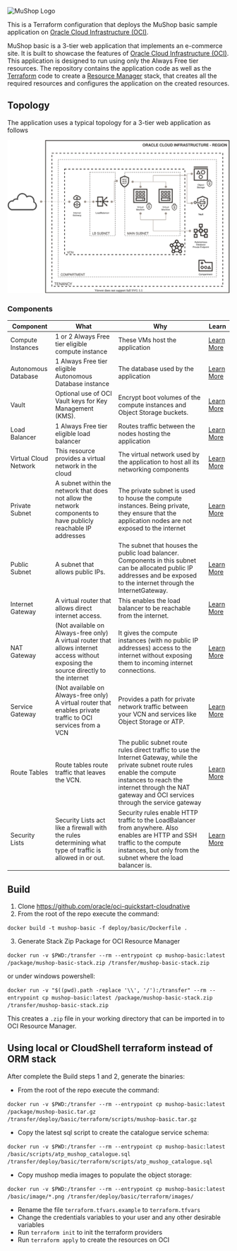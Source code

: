 ![MuShop Logo](../../images/logo.png)

This is a Terraform configuration that deploys the MuShop basic sample application on [Oracle Cloud Infrastructure (OCI)][oci].

MuShop basic is a 3-tier web application that implements an e-commerce site. 
It is built to showcase the features of [Oracle Cloud Infrastructure (OCI)][oci].
This application is designed to run using only the Always Free tier resources. 
The repository contains the application code as well as the [Terraform][tf] code to create a [Resource Manager][orm] stack, 
that creates all the required resources and configures the application on the created resources.

## Topology

The application uses a typical topology for a 3-tier web application as follows

![MuShop Basic Infra](../../images/basic/00-Topology-v1.2.0.svg)

### Components

| Component             | What                                                                                                           | Why                                                                                                                                                                                                                                    | Learn                 |
| --------------------- | -------------------------------------------------------------------------------------------------------------- | -------------------------------------------------------------------------------------------------------------------------------------------------------------------------------------------------------------------------------------- | --------------------- |
| Compute Instances     | 1 or 2 Always Free tier eligible compute instance                                                              | These VMs host the application                                                                                                                                                                                                         | [Learn More][inst]    |
| Autonomous Database   | 1 Always Free tier eligible Autonomous Database instance                                                       | The database used by the application                                                                                                                                                                                                   | [Learn More][adb]     |
| Vault                 | Optional use of OCI Vault keys for Key Management (KMS).       | Encrypt boot volumes of the compute instances and Object Storage buckets.                                             | [Learn More][kms] |
| Load Balancer         | 1 Always Free tier eligible load balancer                                                                      | Routes traffic between the nodes hosting the application                                                                                                                                                                               | [Learn More][lb]      |
| Virtual Cloud Network | This resource provides a virtual network in the cloud                                                          | The virtual network used by the application to host all its networking components                                                                                                                                                      | [Learn More][vcn]     |
| Private Subnet        | A subnet within the network that does not allow the network components to have publicly reachable IP addresses | The private subnet is used to house the compute instances. Being private, they ensure that the application nodes are not exposed to the internet                                                                                       | [Learn More][vcn]     |
| Public Subnet         | A subnet that allows public IPs.                                                                               | The subnet that houses the public load balancer. Components in this subnet can be allocated public IP addresses and be exposed to the internet through the InternetGateway.                                                            | [Learn More][vcn]     |
| Internet Gateway      | A virtual router that allows direct internet access.                                                           | This enables the load balancer to be reachable from the internet.                                                                                                                                                                      | [Learn More][igw]     |
| NAT Gateway           | (Not available on Always-free only) A virtual router that allows internet access without exposing the source directly to the internet              | It gives the compute instances (with no public IP addresses) access to the internet without exposing them to incoming internet connections.                                                                                            | [Learn More][natgw]   |
| Service Gateway       | (Not available on Always-free only) A virtual router that enables private traffic to OCI services from a VCN                                       | Provides a path for private network traffic between your VCN and services like Object Storage or ATP.                                                                                                                                  | [Learn More][svcgw]   |
| Route Tables          | Route tables route traffic that leaves the VCN.                                                                | The public subnet route rules direct traffic to use the Internet Gateway, while the private subnet route rules enable the compute instances to reach the internet through the NAT gateway and OCI services through the service gateway | [Learn More][rt]      |
| Security Lists        | Security Lists act like a firewall with the rules determining what type of traffic is allowed in or out.       | Security rules enable HTTP traffic to the LoadBalancer from anywhere. Also enables are HTTP and SSH traffic to the compute instances, but only from the subnet where the load balancer is.                                             | [Learn More][seclist] |

## Build

1. Clone https://github.com/oracle/oci-quickstart-cloudnative
1. From the root of the repo execute the command:
  
 `docker build -t mushop-basic -f deploy/basic/Dockerfile .`

3. Generate Stack Zip Package for OCI Resource Manager

`docker run -v $PWD:/transfer --rm --entrypoint cp mushop-basic:latest /package/mushop-basic-stack.zip /transfer/mushop-basic-stack.zip`

or under windows powershell:

`docker run -v "$((pwd).path -replace '\\', '/'):/transfer" --rm --entrypoint cp mushop-basic:latest /package/mushop-basic-stack.zip /transfer/mushop-basic-stack.zip`

This creates a `.zip` file in your working directory that can be imported in to OCI Resource Manager.

## Using local or CloudShell terraform instead of ORM stack

After complete the Build steps 1 and 2, generate the binaries:

- From the root of the repo execute the command:

`docker run -v $PWD:/transfer --rm --entrypoint cp mushop-basic:latest /package/mushop-basic.tar.gz /transfer/deploy/basic/terraform/scripts/mushop-basic.tar.gz`

- Copy the latest sql script to create the catalogue service schema:

`docker run -v $PWD:/transfer --rm --entrypoint cp mushop-basic:latest /basic/scripts/atp_mushop_catalogue.sql /transfer/deploy/basic/terraform/scripts/atp_mushop_catalogue.sql`

- Copy mushop media images to populate the object storage:

`docker run -v $PWD:/transfer --rm --entrypoint cp mushop-basic:latest /basic/image/*.png /transfer/deploy/basic/terraform/images/`

- Rename the file `terraform.tfvars.example` to `terraform.tfvars`
- Change the credentials variables to your user and any other desirable variables
- Run `terraform init` to init the terraform providers
- Run `terraform apply` to create the resources on OCI

[oci]: https://cloud.oracle.com/en_US/cloud-infrastructure
[orm]: https://docs.cloud.oracle.com/iaas/Content/ResourceManager/Concepts/resourcemanager.htm
[tf]: https://www.terraform.io
[net]: https://docs.cloud.oracle.com/iaas/Content/Network/Concepts/overview.htm
[vcn]: https://docs.cloud.oracle.com/iaas/Content/Network/Tasks/managingVCNs.htm
[lb]: https://docs.cloud.oracle.com/iaas/Content/Balance/Concepts/balanceoverview.htm
[igw]: https://docs.cloud.oracle.com/iaas/Content/Network/Tasks/managingIGs.htm
[natgw]: https://docs.cloud.oracle.com/iaas/Content/Network/Tasks/NATgateway.htm
[svcgw]: https://docs.cloud.oracle.com/iaas/Content/Network/Tasks/servicegateway.htm
[rt]: https://docs.cloud.oracle.com/iaas/Content/Network/Tasks/managingroutetables.htm
[seclist]: https://docs.cloud.oracle.com/iaas/Content/Network/Concepts/securitylists.htm
[adb]: https://docs.cloud.oracle.com/iaas/Content/Database/Concepts/adboverview.htm
[inst]: https://docs.cloud.oracle.com/iaas/Content/Compute/Concepts/computeoverview.htm
[kms]: https://docs.cloud.oracle.com/en-us/iaas/Content/KeyManagement/Concepts/keyoverview.htm
